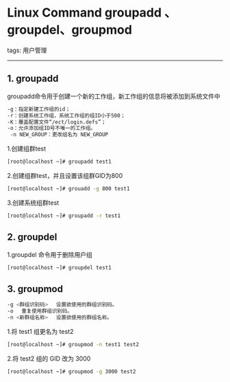 #  Linux Command groupadd 、groupdel、groupmod
tags: 用户管理



---
## 1. groupadd

groupadd命令用于创建一个新的工作组，新工作组的信息将被添加到系统文件中

```bash
-g：指定新建工作组的id；
-r：创建系统工作组，系统工作组的组ID小于500；
-K：覆盖配置文件“/ect/login.defs”；
-o：允许添加组ID号不唯一的工作组。
 -n NEW_GROUP：更改组名为 NEW_GROUP
```
1.创建组群test

```bash
[root@localhost ~]# groupadd test1
```

2.创建组群test，并且设置该组群GID为800

```bash
[root@localhost ~]# grouadd -g 800 test1
```

3.创建系统组群test

```bash
[root@localhost ~]# groupadd -r test1
```



## 2. groupdel
1.groupdel 命令用于删除用户组

```bash
[root@localhost ~]# groupdel test1
```
## 3. groupmod

```bash
-g <群组识别码> 　设置欲使用的群组识别码。 
-o 　重复使用群组识别码。 
-n <新群组名称> 　设置欲使用的群组名称。
```
1.将 test1 组更名为 test2

```bash
[root@localhost ~]# groupmod -n test1 test2
```
2.将 test2 组的 GID 改为 3000

```bash
[root@localhost ~]# groupmod -g 3000 test2
```

